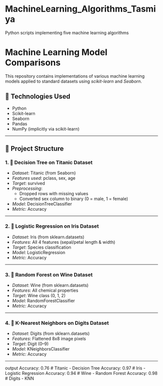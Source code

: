 # MachineLearning_Algorithms_Tasmiya
Python scripts implementing five machine learning algorithms
# Machine Learning Model Comparisons

This repository contains implementations of various machine learning models applied to standard datasets using *scikit-learn* and *Seaborn*.

## 🔧 Technologies Used

- Python
- Scikit-learn
- Seaborn
- Pandas
- NumPy (implicitly via scikit-learn)

---

## 📁 Project Structure

### 1. 🎯 Decision Tree on Titanic Dataset
- *Dataset*: Titanic (from Seaborn)
- *Features used*: pclass, sex, age
- *Target*: survived
- *Preprocessing*:
  - Dropped rows with missing values
  - Converted sex column to binary (0 = male, 1 = female)
- *Model*: DecisionTreeClassifier
- *Metric*: Accuracy

---

### 2. 🌸 Logistic Regression on Iris Dataset
- *Dataset*: Iris (from sklearn.datasets)
- *Features*: All 4 features (sepal/petal length & width)
- *Target*: Species classification
- *Model*: LogisticRegression
- *Metric*: Accuracy

---

### 3. 🍷 Random Forest on Wine Dataset
- *Dataset*: Wine (from sklearn.datasets)
- *Features*: All chemical properties
- *Target*: Wine class (0, 1, 2)
- *Model*: RandomForestClassifier
- *Metric*: Accuracy

---

### 4. 🔢 K-Nearest Neighbors on Digits Dataset
- *Dataset*: Digits (from sklearn.datasets)
- *Features*: Flattened 8x8 image pixels
- *Target*: Digit (0–9)
- *Model*: KNeighborsClassifier
- *Metric*: Accuracy

---

output
Accuracy: 0.76  # Titanic - Decision Tree
Accuracy: 0.97  # Iris - Logistic Regression
Accuracy: 0.94  # Wine - Random Forest
Accuracy: 0.98  # Digits - KNN
